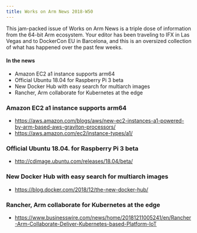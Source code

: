 ```yaml
---
title: Works on Arm News 2018-W50
---
```


This jam-packed issue of Works on Arm News is a triple 
dose of information from the 64-bit Arm ecosystem. Your
editor has been traveling to IFX in Las Vegas and to
DockerCon EU in Barcelona, and this is an oversized
collection of what has happened over the past few weeks.

#### In the news
* Amazon EC2 a1 instance supports arm64
* Official Ubuntu 18.04 for Raspberry Pi 3 beta
* New Docker Hub with easy search for multiarch images
* Rancher, Arm collaborate for Kubernetes at the edge

### Amazon EC2 a1 instance supports arm64

* https://aws.amazon.com/blogs/aws/new-ec2-instances-a1-powered-by-arm-based-aws-graviton-processors/
* https://aws.amazon.com/ec2/instance-types/a1/

### Official Ubuntu 18.04. for Raspberry Pi 3 beta

* http://cdimage.ubuntu.com/releases/18.04/beta/

### New Docker Hub with easy search for multiarch images

* https://blog.docker.com/2018/12/the-new-docker-hub/

### Rancher, Arm collaborate for Kubernetes at the edge

* https://www.businesswire.com/news/home/20181211005241/en/Rancher-Arm-Collaborate-Deliver-Kubernetes-based-Platform-IoT
